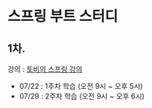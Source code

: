 # 스프링 부트 스터디
## 1차.
강의 : [토비의 스프링 강의](https://github.com/tobyspringboot/helloboot)
- 07/22 : 1주차 학습 (오전 9시 ~ 오후 5시)
- 07/29 : 2주차 학습 (오전 9시 ~ 오후 6시)